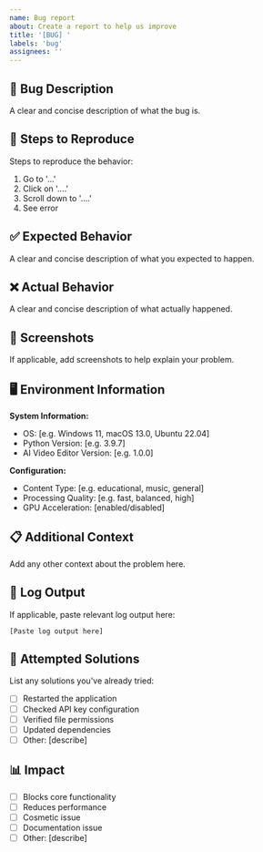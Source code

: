 ```yaml
---
name: Bug report
about: Create a report to help us improve
title: '[BUG] '
labels: 'bug'
assignees: ''
---
```


## 🐛 Bug Description
A clear and concise description of what the bug is.

## 🔄 Steps to Reproduce
Steps to reproduce the behavior:
1. Go to '...'
2. Click on '....'
3. Scroll down to '....'
4. See error

## ✅ Expected Behavior
A clear and concise description of what you expected to happen.

## ❌ Actual Behavior
A clear and concise description of what actually happened.

## 📸 Screenshots
If applicable, add screenshots to help explain your problem.

## 🖥️ Environment Information
**System Information:**
- OS: [e.g. Windows 11, macOS 13.0, Ubuntu 22.04]
- Python Version: [e.g. 3.9.7]
- AI Video Editor Version: [e.g. 1.0.0]

**Configuration:**
- Content Type: [e.g. educational, music, general]
- Processing Quality: [e.g. fast, balanced, high]
- GPU Acceleration: [enabled/disabled]

## 📋 Additional Context
Add any other context about the problem here.

## 📄 Log Output
If applicable, paste relevant log output here:
```
[Paste log output here]
```

## 🔧 Attempted Solutions
List any solutions you've already tried:
- [ ] Restarted the application
- [ ] Checked API key configuration
- [ ] Verified file permissions
- [ ] Updated dependencies
- [ ] Other: [describe]

## 📊 Impact
- [ ] Blocks core functionality
- [ ] Reduces performance
- [ ] Cosmetic issue
- [ ] Documentation issue
- [ ] Other: [describe]